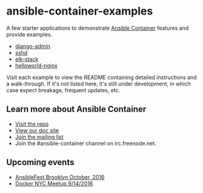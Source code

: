 # ansible-container-examples

A few starter applications to demonstrate [Ansible Container](https://github.com/ansible/ansible-container) features and provide examples.

- [django-admin](https://github.com/ansible/ansible-container-examples/tree/master/django-admin)
- [sshd](https://github.com/ansible/ansible-container-examples/tree/master/sshd)
- [elk-stack](https://github.com/ansible/ansible-container-examples/tree/master/elk-stack)
- [helloworld-nginx](https://github.com/ansible/ansible-container-examples/tree/master/helloworld-nginx)

Visit each example to view the README containing detailed instructions and a walk-through. If it's not listed here, it's still under development, in which case expect 
breakage, frequent updates, etc.

## Learn more about Ansible Container

- [Visit the repo](https://github.com/ansible/ansible-container)
- [View our doc site](https://docs.ansible.com/ansible-container)
- [Join the  mailing list](https://groups.google.com/forum/#!forum/ansible-container)
- Join the #ansible-container channel on irc.freenode.net.

## Upcoming events

- [AnsibleFest Brooklyn October, 2016](https://www.ansible.com/ansiblefest)
- [Docker NYC Meetup 9/14/2016](http://www.meetup.com/Docker-NewYorkCity/) 
